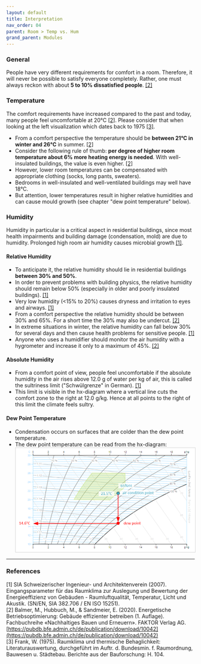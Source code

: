 ```yaml
---
layout: default
title: Interpretation
nav_order: 04
parent: Room > Temp vs. Hum
grand_parent: Modules
---
```


### General 
People have very different requirements for comfort in a room. Therefore, it will never be possible to satisfy everyone completely. Rather, one must always reckon with about **5 to 10% dissatisfied people**. <a href="#inter_balmer2020">[2]</a>

### Temperature
The comfort requirements have increased compared to the past and today, many people feel uncomfortable at 20°C <a href="#inter_balmer2020">[2]</a>. Please consider that when looking at the left visualization which dates back to 1975 <a href="#inter_frank1975">[3]</a>. 

- From a comfort perspective the temperature should be **between 21°C in winter and 26°C** in summer. <a href="#inter_balmer2020">[2]</a>
- Consider the following rule of thumb: **per degree of higher room temperature about 6% more heating energy is needed**. With well-insulated buildings, the value is even higher. <a href="#inter_balmer2020">[2]</a>
- However, lower room temperatures can be compensated with appropriate clothing (socks, long pants, sweaters).
- Bedrooms in well-insulated and well-ventilated buildings may well have 18°C.
- But attention, lower temperatures result in higher relative humidities and can cause mould growth (see chapter "dew point temperature" below). 

### Humidity
Humidity in particular is a critical aspect in residential buildings, since most health impairments and building damage (condensation, mold) are due to humidity.
Prolonged high room air humidity causes microbial growth <a href="#inter_sia382_706">[1]</a>.

#### Relative Humidity
- To anticipate it, the relative humidity should lie in residential buildings **between 30% and 50%**.
- In order to prevent problems with building physics, the relative humidity should remain below 50% (especially in older and poorly insulated buildings). <a href="#inter_sia382_706">[1]</a>
- Very low humidity (<15% to 20%) causes dryness and irritation to eyes and airways. <a href="#inter_sia382_706">[1]</a>
- From a comfort perspective the relative humidity should be between 30% and 65%. For a short time the 30% may also be undercut. <a href="#inter_balmer2020">[2]</a>
- In extreme situations in winter, the relative humidity can fall below 30% for several days and then cause health problems for sensitive people. <a href="#inter_sia382_706">[1]</a>
- Anyone who uses a humidifier should monitor the air humidity with a hygrometer and increase it only to a maximum of 45%. <a href="#inter_balmer2020">[2]</a>

#### Absolute Humidity
- From a comfort point of view, people feel uncomfortable if the absolute humidity in the air rises above 12.0 g of water per kg of air, this is called the sultriness limit ("Schwülgrenze" in German). <a href="#inter_sia382_706">[1]</a>
- This limit is visible in the hx-diagram where a vertical line cuts the comfort zone to the right at 12.0 g/kg. Hence at all points to the right of this limit the climate feels sultry.

#### Dew Point Temperature
- Condensation occurs on surfaces that are colder than the dew point temperature.
- The dew point temperature can be read from the hx-diagram:<br>
  <img src="https://raw.githubusercontent.com/hslu-ige-laes/lcm/master/docs/assets/images/roomTempHum_05.PNG" style="border:1px solid lightgrey" width="500px"/>

<hr>

### References
<a id="inter_sia382_706">[1]</a> SIA Schweizerischer Ingenieur- und Architektenverein (2007). Eingangsparameter für das Raumklima zur Auslegung und Bewertung der Energieeffizienz von Gebäuden - Raumluftqualität, Temperatur, Licht und Akustik. (SN/EN, SIA 382.706 / EN ISO 15251).<br>
<a id="inter_balmer2020">[2]</a> Balmer, M., Hubbuch, M., & Sandmeier, E. (2020). Energetische Betriebsoptimierung: Gebäude effizienter betreiben (1. Auflage). Fachbuchreihe «Nachhaltiges Bauen und Erneuern». FAKTOR Verlag AG. [https://pubdb.bfe.admin.ch/de/publication/download/10042](https://pubdb.bfe.admin.ch/de/publication/download/10042)<br>
<a id="inter_frank1975">[3]</a> Frank, W. (1975). Raumklima und thermische Behaglichkeit: Literaturauswertung, durchgeführt im Auftr. d. Bundesmin. f. Raumordnung, Bauwesen u. Städtebau. Berichte aus der Bauforschung: H. 104. <br>
